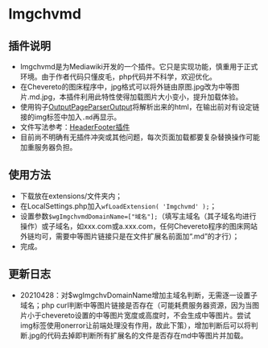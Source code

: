 # Imgchvmd
## 插件说明
* Imgchvmd是为Mediawiki开发的一个插件。它只是实现功能，慎重用于正式环境。由于作者代码只懂皮毛，php代码并不科学，欢迎优化。
* 在Chevereto的图床程序中，jpg格式可以将外链由原图.jpg改为中等图片.md.jpg，本插件利用此特性使得加载图片大小变小，提升加载体验。 
* 使用钩子[OutputPageParserOutput](https://www.mediawiki.org/wiki/Manual:Hooks/OutputPageParserOutput)将解析出来的html，在输出前对有设定链接的img标签中加入`.md`再显示。
* 文件写法参考：[HeaderFooter插件](https://github.com/enterprisemediawiki/HeaderFooter/blob/master/HeaderFooter.class.php)
* 目前尚不明确有无插件冲突或其他问题，每次页面加载都要复杂替换操作可能加重服务器负担。
## 使用方法
* 下载放在extensions/文件夹内；
* 在LocalSettings.php加入`wfLoadExtension( 'Imgchvmd' );`；
* 设置参数`$wgImgchvmdDomainName=["域名"];`（填写主域名（其子域名均进行操作）或子域名，如xxx.com或a.xxx.com，任何Chevereto程序的图床网站外链均可，需要中等图片链接只是在文件扩展名前面加“.md”的才行）；
* 完成。
## 更新日志
* 20210428：对$wgImgchvDomainName增加主域名判断，无需逐一设置子域名；php curl判断中等图片链接是否存在（可能耗费服务器资源，因为当图片小于chevereto设置的中等图片宽度或高度时，不会生成中等图片。尝试img标签使用onerror让前端处理没有作用，故此下策），增加判断后可以将判断.jpg的代码去掉即判断所有扩展名的文件是否存在md中等图片并加载。
